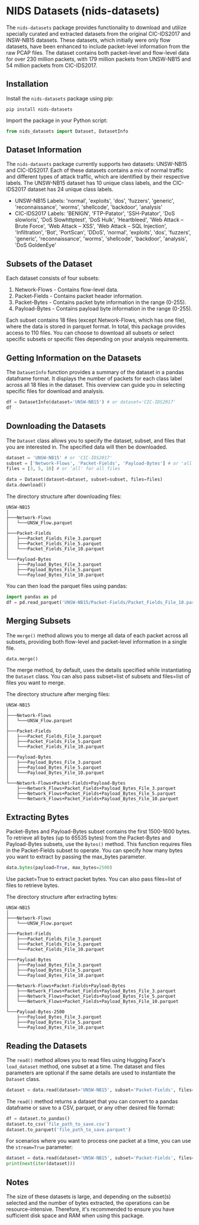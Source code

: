 # NIDS Datasets (nids-datasets)

The `nids-datasets` package provides functionality to download and utilize specially curated and extracted datasets from the original CIC-IDS2017 and INSW-NB15 datasets. These datasets, which initially were only flow datasets, have been enhanced to include packet-level information from the raw PCAP files. The dataset contains both packet-level and flow-level data for over 230 million packets, with 179 million packets from UNSW-NB15 and 54 million packets from CIC-IDS2017.

## Installation

Install the `nids-datasets` package using pip:

```shell
pip install nids-datasets
```

Import the package in your Python script:

```python
from nids_datasets import Dataset, DatasetInfo
```

## Dataset Information

The `nids-datasets` package currently supports two datasets: UNSW-NB15 and CIC-IDS2017. Each of these datasets contains a mix of normal traffic and different types of attack traffic, which are identified by their respective labels. The UNSW-NB15 dataset has 10 unique class labels, and the CIC-IDS2017 dataset has 24 unique class labels. 

- UNSW-NB15 Labels: 'normal', 'exploits', 'dos', 'fuzzers', 'generic', 'reconnaissance', 'worms', 'shellcode', 'backdoor', 'analysis'
- CIC-IDS2017 Labels: 'BENIGN', 'FTP-Patator', 'SSH-Patator', 'DoS slowloris', 'DoS Slowhttptest', 'DoS Hulk', 'Heartbleed', 'Web Attack – Brute Force', 'Web Attack – XSS', 'Web Attack – SQL Injection', 'Infiltration', 'Bot', 'PortScan', 'DDoS', 'normal', 'exploits', 'dos', 'fuzzers', 'generic', 'reconnaissance', 'worms', 'shellcode', 'backdoor', 'analysis', 'DoS GoldenEye'

## Subsets of the Dataset

Each dataset consists of four subsets:

1. Network-Flows - Contains flow-level data.
2. Packet-Fields - Contains packet header information.
3. Packet-Bytes - Contains packet byte information in the range (0-255).
4. Payload-Bytes - Contains payload byte information in the range (0-255).

Each subset contains 18 files (except Network-Flows, which has one file), where the data is stored in parquet format. In total, this package provides access to 110 files. You can choose to download all subsets or select specific subsets or specific files depending on your analysis requirements.

## Getting Information on the Datasets

The `DatasetInfo` function provides a summary of the dataset in a pandas dataframe format. It displays the number of packets for each class label across all 18 files in the dataset. This overview can guide you in selecting specific files for download and analysis.

```python
df = DatasetInfo(dataset='UNSW-NB15') # or dataset='CIC-IDS2017'
df
```

## Downloading the Datasets

The `Dataset` class allows you to specify the dataset, subset, and files that you are interested in. The specified data will then be downloaded.

```python
dataset = 'UNSW-NB15' # or 'CIC-IDS2017'
subset = ['Network-Flows', 'Packet-Fields', 'Payload-Bytes'] # or 'all' for all subsets
files = [3, 5, 10] # or 'all' for all files

data = Dataset(dataset=dataset, subset=subset, files=files)
data.download()
```

The directory structure after downloading files:

```
UNSW-NB15
│
├───Network-Flows
│   └───UNSW_Flow.parquet
│
├───Packet-Fields
│   ├───Packet_Fields_File_3.parquet
│   ├───Packet_Fields_File_5.parquet
│   └───Packet_Fields_File_10.parquet
│
└───Payload-Bytes
    ├───Payload_Bytes_File_3.parquet
    ├───Payload_Bytes_File_5.parquet
    └───Payload_Bytes_File_10.parquet
```

You can then load the parquet files using pandas:

```python
import pandas as pd
df = pd.read_parquet('UNSW-NB15/Packet-Fields/Packet_Fields_File_10.parquet')
```

## Merging Subsets

The `merge()` method allows you to merge all data of each packet across all subsets, providing both flow-level and packet-level information in a single file.

```python
data.merge()
```

The merge method, by default, uses the details specified while instantiating the `Dataset` class. You can also pass subset=list of subsets and files=list of files you want to merge.

The directory structure after merging files:

```
UNSW-NB15
│
├───Network-Flows
│   └───UNSW_Flow.parquet
│
├───Packet-Fields
│   ├───Packet_Fields_File_3.parquet
│   ├───Packet_Fields_File_5.parquet
│   └───Packet_Fields_File_10.parquet
│
├───Payload-Bytes
│   ├───Payload_Bytes_File_3.parquet
│   ├───Payload_Bytes_File_5.parquet
│   └───Payload_Bytes_File_10.parquet
│
└───Network-Flows+Packet-Fields+Payload-Bytes
    ├───Network_Flows+Packet_Fields+Payload_Bytes_File_3.parquet
    ├───Network_Flows+Packet_Fields+Payload_Bytes_File_5.parquet
    └───Network_Flows+Packet_Fields+Payload_Bytes_File_10.parquet
```

## Extracting Bytes

Packet-Bytes and Payload-Bytes subset contains the first 1500-1600 bytes. To retrieve all bytes (up to 65535 bytes) from the Packet-Bytes and Payload-Bytes subsets, use the `Bytes()` method. This function requires files in the Packet-Fields subset to operate. You can specify how many bytes you want to extract by passing the max_bytes parameter.

```python
data.bytes(payload=True, max_bytes=2500)
```

Use packet=True to extract packet bytes. You can also pass files=list of files to retrieve bytes.

The directory structure after extracting bytes:

```
UNSW-NB15
│
├───Network-Flows
│   └───UNSW_Flow.parquet
│
├───Packet-Fields
│   ├───Packet_Fields_File_3.parquet
│   ├───Packet_Fields_File_5.parquet
│   └───Packet_Fields_File_10.parquet
│
├───Payload-Bytes
│   ├───Payload_Bytes_File_3.parquet
│   ├───Payload_Bytes_File_5.parquet
│   └───Payload_Bytes_File_10.parquet
│
├───Network-Flows+Packet-Fields+Payload-Bytes
│   ├───Network_Flows+Packet_Fields+Payload_Bytes_File_3.parquet
│   ├───Network_Flows+Packet_Fields+Payload_Bytes_File_5.parquet
│   └───Network_Flows+Packet_Fields+Payload_Bytes_File_10.parquet
│
└───Payload-Bytes-2500
    ├───Payload_Bytes_File_3.parquet
    ├───Payload_Bytes_File_5.parquet
    └───Payload_Bytes_File_10.parquet
```

## Reading the Datasets

The `read()` method allows you to read files using Hugging Face's `load_dataset` method, one subset at a time. The dataset and files parameters are optional if the same details are used to instantiate the `Dataset` class.

```python
dataset = data.read(dataset='UNSW-NB15', subset='Packet-Fields', files=[1,2])
```

The `read()` method returns a dataset that you can convert to a pandas dataframe or save to a CSV, parquet, or any other desired file format:

```python
df = dataset.to_pandas()
dataset.to_csv('file_path_to_save.csv')
dataset.to_parquet('file_path_to_save.parquet')
```

For scenarios where you want to process one packet at a time, you can use the `stream=True` parameter:

```python
dataset = data.read(dataset='UNSW-NB15', subset='Packet-Fields', files=[1,2], stream=True)
print(next(iter(dataset)))
```

## Notes

The size of these datasets is large, and depending on the subset(s) selected and the number of bytes extracted, the operations can be resource-intensive. Therefore, it's recommended to ensure you have sufficient disk space and RAM when using this package.
